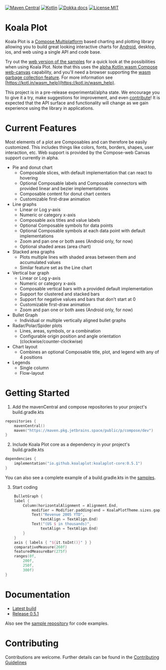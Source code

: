 [![Maven Central](https://img.shields.io/maven-central/v/io.github.koalaplot/koalaplot-core?color=278ec7)](https://repo1.maven.org/maven2/io/github/koalaplot/koalaplot-core/)
[![Kotlin](https://img.shields.io/badge/kotlin-1.9.21-278ec7.svg?logo=kotlin)](http://kotlinlang.org)
[![Dokka docs](https://img.shields.io/badge/docs-dokka-278ec7)](https://koalaplot.github.io/koalaplot-core/api/0.5.1/)
[![License MIT](https://img.shields.io/badge/license-MIT-278ec7.svg)](https://github.com/KoalaPlot/koalaplot-core/tree/main/LICENSE.txt)

# Koala Plot

Koala Plot is a [Compose Multiplatform](https://www.jetbrains.com/lp/compose-mpp/) based charting and plotting library
allowing you to build great looking interactive charts for
[Android](https://developer.android.com/jetpack/compose), desktop, ios, and web using a single API and code base.

Try out
the [web version of the samples](https://koalaplot.github.io/koalaplot-samples/wasmJs/productionExecutable/index.html)
for a quick look at the possibilities when using Koala Plot. Note that this uses
the [alpha Kotlin wasm Compose web-canvas](https://kotlinlang.org/docs/wasm-overview.html) capability, and you'll
need a browser supporting the [wasm garbage collection feature](https://github.com/WebAssembly/gc). For more information
see [https://kotl.in/wasm_help](https://kotl.in/wasm_help).

This project is in a pre-release experimental/alpha state. We encourage you to give it a try, make suggestions for
improvement, and even [contribute](https://github.com/KoalaPlot/koalaplot-core/blob/main/CONTRIBUTING.md)! It is
expected that the API surface and functionality will change as we gain experience using the library in applications.

# Current Features

Most elements of a plot are Composables and can therefore be easily customized. This includes things like colors, fonts,
borders, shapes, user interaction, etc. Web support is provided by the Compose-web Canvas support currently in alpha.

* Pie and donut chart
    * Composable slices, with default implementation that can react to hovering
    * Optional Composable labels and Composable connectors with provided linear and bezier implementations
    * Composable content for donut chart centers
    * Customizable first-draw animation
* Line graphs
    * Linear or Log y-axis
    * Numeric or category x-axis
    * Composable axis titles and value labels
    * Optional Composable symbols for data points
    * Optional Composable symbols at each data point with default implementations
    * Zoom and pan one or both axes (Android only, for now)
    * Optional shaded areas (area chart)
* Stacked area graphs
    * Plots multiple lines with shaded areas between them and accumulated values
    * Similar feature set as the Line chart
* Vertical bar graph
    * Linear or Log y-axis
    * Numeric or category x-axis
    * Composable vertical bars with a provided default implementation
    * Support for clustered and stacked bars
    * Support for negative values and bars that don't start at 0
    * Customizable first-draw animation
    * Zoom and pan one or both axes (Android only, for now)
* Bullet Graph
    * Individual or multiple vertically aligned bullet graphs
* Radar/Polar/Spider plots
  * Lines, areas, symbols, or a combination
  * Configurable origin position and angle orientation (clockwise/counter-clockwise)
* Chart layout
    * Combines an optional Composable title, plot, and legend with any of 4 positions
* Legends
    * Single column
    * Flow-layout

# Getting Started

1. Add the mavenCentral and compose repositories to your project's build.gradle.kts

```kotlin
repositories {
    mavenCentral()
    maven("https://maven.pkg.jetbrains.space/public/p/compose/dev")
}
```

2. Include Koala Plot core as a dependency in your project's build.gradle.kts

```kotlin
dependencies {
    implementation("io.github.koalaplot:koalaplot-core:0.5.1")
}
```

You can also see a complete example of a build.gradle.kts in
the [samples](https://koalaplot.github.io/koalaplot-samples).

3. Start coding

```kotlin
    BulletGraph {
    label {
        Column(horizontalAlignment = Alignment.End,
            modifier = Modifier.padding(end = KoalaPlotTheme.sizes.gap)) {
            Text("Revenue 2005 YTD",
                textAlign = TextAlign.End)
            Text("(US $ in thousands)",
                textAlign = TextAlign.End)
        }
    }
    axis { labels { "${it.toInt()}" } }
    comparativeMeasure(260f)
    featuredMeasureBar(275f)
    ranges(0f,
        200f,
        250f,
        300f)
}
```

# Documentation

- [Latest build](https://koalaplot.github.io/koalaplot-core/api/0.5.1)
- [Release 0.5.1](https://koalaplot.github.io/koalaplot-core/api/0.5.1)

Also see the [sample repository](https://github.com/KoalaPlot/koalaplot-samples) for code examples.

# Contributing

Contributions are welcome. Further details can be found in the
[Contributing Guidelines](https://github.com/KoalaPlot/koalaplot-core/blob/main/CONTRIBUTING.md)
